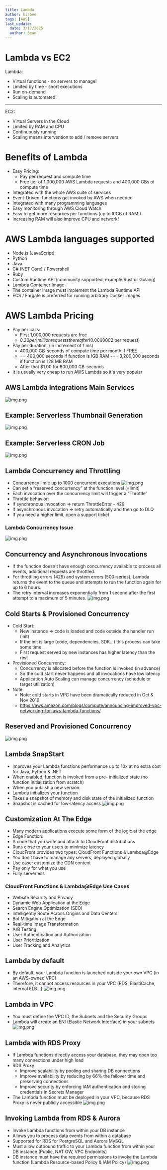 ```yaml
---
title: Lambda
author: kirbee
tags: [AWS]
last_update:
  date: 3/17/2025
  author: Sean
---
```


# Lambda vs EC2
Lambda:
- Virtual functions - no servers to manage!
- Limited by time - short executions
- Run on-demand
- Scaling is automated!
---
EC2:
- Virtual Servers in the Cloud
- Limited by RAM and CPU
- Continuously running
- Scaling means intervention to add / remove servers

# Benefits of Lambda
- Easy Pricing:
    - Pay per request and compute time
    - Free tier of 1,000,000 AWS Lambda requests and 400,000 GBs of compute time
- Integrated with the whole AWS suite of services
- Event-Driven: functions get invoked by AWS when needed
- Integrated with many programming languages
- Easy monitoring through AWS Cloud Watch
- Easy to get more resources per functions (up to I0GB of RAM!)
- Increasing RAM will also improve CPU and network!

# AWS Lambda languages supported
- Node.js (JavaScript)
- Python
- Java
- C# (NET Core) / Powershell
- Ruby
- Custom Runtime API (community supported, example Rust or Golang)
- Lambda Container Image
- The container image must implement the Lambda Runtime API
- ECS / Fargate is preferred for running arbitrary Docker images

# AWS Lambda Pricing
- Pay per calls:
    - First 1,000,000 requests are free
    - $0.20 per | million requests thereafter ($0.0000002 per request)
- Pay per duration: (in increment of 1 ms)
    - 400,000 GB-seconds of compute time per month if FREE
    - == 400,000 seconds if function is IGB RAM
    -== 3,200,000 seconds if function is 128 MB RAM
    - After that $1.00 for 600,000 GB-seconds
- It is usually very cheap to run AWS Lambda so it's very popular

## AWS Lambda Integrations Main Services
![img.png](Integrate-Lambda.png)

## Example: Serverless Thumbnail Generation
![img.png](arch-1.png)
## Example: Serverless CRON Job
![img.png](arch-2.png)

## Lambda Concurrency and Throttling
- Concurrency limit: up to 1000 concurrent executions
![img.png](concurrency.png)
- Can set a “reserved concurrency” at the function level (=limit)
- Each invocation over the concurrency limit will trigger a “Throttle”
- Throttle behavior:
- If synchronous invocation => return ThrottleError - 429
- If asynchronous invocation => retry automatically and then go to DLQ
- If you need a higher limit, open a support ticket

### Lambda Concurrency Issue
![img.png](concurrency-issue.png)

## Concurrency and Asynchronous Invocations
- If the function doesn't have enough concurrency available to process all events, additional requests are throttled.
- For throttling errors (429) and system errors (500-series), Lambda returns the event to the queue and attempts to run the function again for up to 6 hours.
- The retry interval increases exponentially from 1 second after the first attempt to a maximum of 5 minutes.
![img.png](async-invocation.png)

## Cold Starts & Provisioned Concurrency
- Cold Start:
  - New instance => code is loaded and code outside the handler run (init)
  - If the init is large (code, dependencies, SDK…) this process can take some time.
  - First request served by new instances has higher latency than the rest
- Provisioned Concurrency:
  - Concurrency is allocated before the function is invoked (in advance)
  - So the cold start never happens and all invocations have low latency
  - Application Auto Scaling can manage concurrency (schedule or target utilization)
- Note:
  - Note: cold starts in VPC have been dramatically reduced in Oct & Nov 2019
  - https://aws.amazon.com/blogs/compute/announcing-improved-vpc-networking-for-aws-lambda-functions/

## Reserved and Provisioned Concurrency
![img.png](provisioned-concurrency.png)

## Lambda SnapStart
- Improves your Lambda functions performance up to 10x at no extra cost for Java, Python & .NET
- When enabled, function is invoked from a pre- initialized state (no function initialization from scratch)
- When you publish a new version:
- Lambda initializes your function
- Takes a snapshot of memory and disk state of the initialized function
- Snapshot is cached for low-latency access
![img.png](lambda-snapstart.png)

## Customization At The Edge
- Many modern applications execute some form of the logic at the edge
- Edge Function:
- A code that you write and attach to CloudFront distributions
- Runs close to your users to minimize latency
- CloudFront provides two types: CloudFront Functions & Lambda@Edge
- You don’t have to manage any servers, deployed globally
- Use case: customize the CDN content
- Pay only for what you use
- Fully serverless

### CloudFront Functions & Lambda@Edge Use Cases
- Website Security and Privacy
- Dynamic Web Application at the Edge
- Search Engine Optimization (SEO)
- Intelligently Route Across Origins and Data Centers
- Bot Mitigation at the Edge
- Real-time Image Transformation
- A/B Testing
- User Authentication and Authorization
- User Prioritization
- User Tracking and Analytics

## Lambda by default
- By default, your Lambda function is launched outside your own VPC (in an AWS-owned VPC)
- Therefore, it cannot access resources in your VPC (RDS, ElastiCache, internal ELB…)
![img.png](lambda-default.png)

## Lambda in VPC
- You must define the VPC ID, the Subnets and the Security Groups
- Lambda will create an ENI (Elastic Network Interface) in your subnets
![img.png](lambda-VPC.png)

## Lambda with RDS Proxy
- If Lambda functions directly access your database, they may open too many connections under high load
- RDS Proxy
  - Improve scalability by pooling and sharing DB connections
  - Improve availability by reducing by 66% the failover time and preserving connections
  - Improve security by enforcing IAM authentication and storing credentials in Secrets Manager
- The Lambda function must be deployed in your VPC, because RDS Proxy is never publicly accessible
![img.png](lambda-RDS.png)

## Invoking Lambda from RDS & Aurora
- Invoke Lambda functions from within your DB instance
- Allows you to process data events from within a database
- Supported for RDS for PostgreSQL and Aurora MySQL
- Must allow outbound traffic to your Lambda function from within your DB instance (Public, NAT GW, VPC Endpoints)
- DB instance must have the required permissions to invoke the Lambda function (Lambda Resource-based Policy & IAM Policy)
![img.png](RDS-Aurora-Lambda.png)

